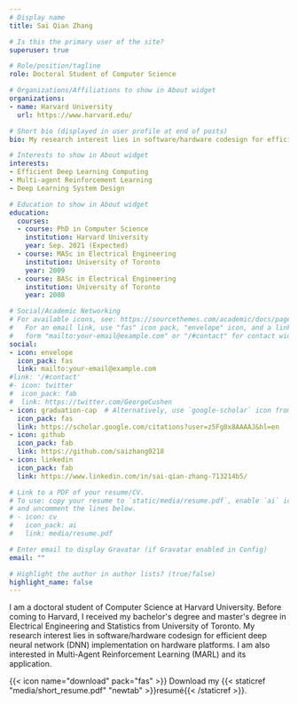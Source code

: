 ```yaml
---
# Display name
title: Sai Qian Zhang

# Is this the primary user of the site?
superuser: true

# Role/position/tagline
role: Doctoral Student of Computer Science

# Organizations/Affiliations to show in About widget
organizations:
- name: Harvard University
  url: https://www.harvard.edu/

# Short bio (displayed in user profile at end of posts)
bio: My research interest lies in software/hardware codesign for efficient deep neural network (DNN) implementation on hardware platforms. I am also interested in multi-agent reinforcement learning (MARL) and its application.

# Interests to show in About widget
interests:
- Efficient Deep Learning Computing
- Multi-agent Reinforcement Learning
- Deep Learning System Design

# Education to show in About widget
education:
  courses:
  - course: PhD in Computer Science
    institution: Harvard University
    year: Sep. 2021 (Expected)
  - course: MASc in Electrical Engineering
    institution: University of Toronto
    year: 2009
  - course: BASc in Electrical Engineering
    institution: University of Toronto
    year: 2008

# Social/Academic Networking
# For available icons, see: https://sourcethemes.com/academic/docs/page-builder/#icons
#   For an email link, use "fas" icon pack, "envelope" icon, and a link in the
#   form "mailto:your-email@example.com" or "/#contact" for contact widget.
social:
- icon: envelope
  icon_pack: fas
  link: mailto:your-email@example.com
#link: '/#contact'
#- icon: twitter
#  icon_pack: fab
#  link: https://twitter.com/GeorgeCushen
- icon: graduation-cap  # Alternatively, use `google-scholar` icon from `ai` icon pack
  icon_pack: fas
  link: https://scholar.google.com/citations?user=z5Fg8x8AAAAJ&hl=en
- icon: github
  icon_pack: fab
  link: https://github.com/saizhang0218
- icon: linkedin
  icon_pack: fab
  link: https://www.linkedin.com/in/sai-qian-zhang-713214b5/

# Link to a PDF of your resume/CV.
# To use: copy your resume to `static/media/resume.pdf`, enable `ai` icons in `params.toml`, 
# and uncomment the lines below.
# - icon: cv
#   icon_pack: ai
#   link: media/resume.pdf

# Enter email to display Gravatar (if Gravatar enabled in Config)
email: ""

# Highlight the author in author lists? (true/false)
highlight_name: false
---
```


I am a doctoral student of Computer Science at Harvard University. Before coming to Harvard, I received my bachelor's degree and master's degree in Electrical Engineering and Statistics from University of Toronto. My research interest lies in software/hardware codesign for efficient deep neural network (DNN) implementation on hardware platforms. I am also interested in Multi-Agent Reinforcement Learning (MARL) and its application.


{{< icon name="download" pack="fas" >}} Download my {{< staticref "media/short_resume.pdf" "newtab" >}}resumé{{< /staticref >}}.

